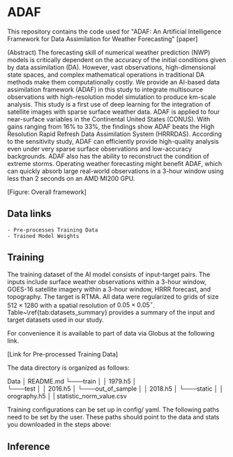 # ADAF

This repository contains the code used for "ADAF: An Artificial Intelligence Framework for Data Assimilation for Weather Forecasting" [paper]

(Abstract)
The forecasting skill of numerical weather prediction (NWP) models is critically dependent on the accuracy of the initial conditions given by data assimilation (DA). However, vast observations, high-dimensional state spaces, and complex mathematical operations in traditional DA methods make them computationally costly. We provide an AI-based data assimilation framework (ADAF) in this study to integrate multisource observations with high-resolution model simulation to produce km-scale analysis. This study is a first use of deep learning for the integration of satellite images with sparse surface weather data. ADAF is applied to four near-surface variables in the Continental United States (CONUS). With gains ranging from 16% to 33%, the findings show ADAF beats the High Resolution Rapid Refresh Data Assimilation System (HRRRDAS). According to the sensitivity study, ADAF can efficiently provide high-quality analysis even under very sparse surface observations and low-accuracy backgrounds.  ADAF also has the ability to reconstruct the condition of extreme storms. Operating weather forecasting might benefit ADAF, which can quickly absorb large real-world observations in a 3-hour window using less than 2 seconds on an AMD MI200 GPU.

[Figure: Overall framework]

## Data links
	- Pre-processes Training Data
	- Trained Model Weights

## Training 

The training dataset of the AI model consists of input-target pairs. The inputs include surface weather observations within a 3-hour window, GOES-16 satellite imagery within a 3-hour window, HRRR forecast, and topography. The target is RTMA.
All data were regularized to grids of size $512 \times 1280$ with a spatial resolution of $0.05 \times 0.05 ^\circ$. 
Table~\ref{tab:datasets_summary} provides a summary of the input and target datasets used in our study.



For convenience it is available to part of data via Globus at the following link.

[Link for Pre-processed Training Data]

The data directory is organized as follows:

Data
│   README.md
└───train
│   │   1979.h5
│   
└───test
│   │   2016.h5
│
└───out_of_sample
│   │   2018.h5
│
└───static
│   │   orography.h5
│   |    statistic_norm_value.csv

Training configurations can be set up in config/  yaml. The following paths need to be set by the user. These paths should point to the data and stats you downloaded in the steps above:






## Inference
